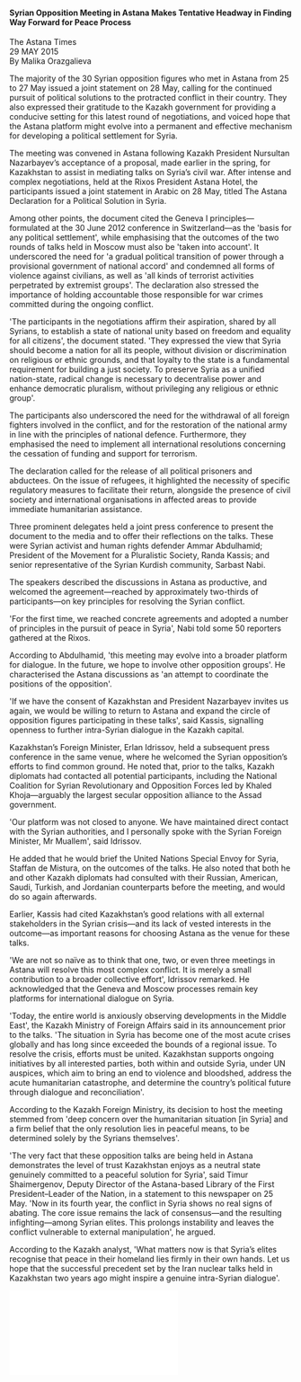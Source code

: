 <h4>Syrian Opposition Meeting in Astana Makes Tentative Headway in Finding Way Forward for Peace Process</h4>

The Astana Times  
29 MAY 2015  
By Malika Orazgalieva  

The majority of the 30 Syrian opposition figures who met in Astana from 25 to 27 May issued a joint statement on 28 May, calling for the continued pursuit of political solutions to the protracted conflict in their country. They also expressed their gratitude to the Kazakh government for providing a conducive setting for this latest round of negotiations, and voiced hope that the Astana platform might evolve into a permanent and effective mechanism for developing a political settlement for Syria.

The meeting was convened in Astana following Kazakh President Nursultan Nazarbayev’s acceptance of a proposal, made earlier in the spring, for Kazakhstan to assist in mediating talks on Syria’s civil war. After intense and complex negotiations, held at the Rixos President Astana Hotel, the participants issued a joint statement in Arabic on 28 May, titled The Astana Declaration for a Political Solution in Syria.

Among other points, the document cited the Geneva I principles—formulated at the 30 June 2012 conference in Switzerland—as the 'basis for any political settlement', while emphasising that the outcomes of the two rounds of talks held in Moscow must also be 'taken into account'. It underscored the need for 'a gradual political transition of power through a provisional government of national accord' and condemned all forms of violence against civilians, as well as 'all kinds of terrorist activities perpetrated by extremist groups'. The declaration also stressed the importance of holding accountable those responsible for war crimes committed during the ongoing conflict.

'The participants in the negotiations affirm their aspiration, shared by all Syrians, to establish a state of national unity based on freedom and equality for all citizens', the document stated. 'They expressed the view that Syria should become a nation for all its people, without division or discrimination on religious or ethnic grounds, and that loyalty to the state is a fundamental requirement for building a just society. To preserve Syria as a unified nation-state, radical change is necessary to decentralise power and enhance democratic pluralism, without privileging any religious or ethnic group'.

The participants also underscored the need for the withdrawal of all foreign fighters involved in the conflict, and for the restoration of the national army in line with the principles of national defence. Furthermore, they emphasised the need to implement all international resolutions concerning the cessation of funding and support for terrorism.

The declaration called for the release of all political prisoners and abductees. On the issue of refugees, it highlighted the necessity of specific regulatory measures to facilitate their return, alongside the presence of civil society and international organisations in affected areas to provide immediate humanitarian assistance.

Three prominent delegates held a joint press conference to present the document to the media and to offer their reflections on the talks. These were Syrian activist and human rights defender Ammar Abdulhamid; President of the Movement for a Pluralistic Society, Randa Kassis; and senior representative of the Syrian Kurdish community, Sarbast Nabi.

The speakers described the discussions in Astana as productive, and welcomed the agreement—reached by approximately two-thirds of participants—on key principles for resolving the Syrian conflict.

'For the first time, we reached concrete agreements and adopted a number of principles in the pursuit of peace in Syria', Nabi told some 50 reporters gathered at the Rixos.

According to Abdulhamid, 'this meeting may evolve into a broader platform for dialogue. In the future, we hope to involve other opposition groups'. He characterised the Astana discussions as 'an attempt to coordinate the positions of the opposition'.

'If we have the consent of Kazakhstan and President Nazarbayev invites us again, we would be willing to return to Astana and expand the circle of opposition figures participating in these talks', said Kassis, signalling openness to further intra-Syrian dialogue in the Kazakh capital.

Kazakhstan’s Foreign Minister, Erlan Idrissov, held a subsequent press conference in the same venue, where he welcomed the Syrian opposition’s efforts to find common ground. He noted that, prior to the talks, Kazakh diplomats had contacted all potential participants, including the National Coalition for Syrian Revolutionary and Opposition Forces led by Khaled Khoja—arguably the largest secular opposition alliance to the Assad government.

'Our platform was not closed to anyone. We have maintained direct contact with the Syrian authorities, and I personally spoke with the Syrian Foreign Minister, Mr Muallem', said Idrissov.

He added that he would brief the United Nations Special Envoy for Syria, Staffan de Mistura, on the outcomes of the talks. He also noted that both he and other Kazakh diplomats had consulted with their Russian, American, Saudi, Turkish, and Jordanian counterparts before the meeting, and would do so again afterwards.

Earlier, Kassis had cited Kazakhstan’s good relations with all external stakeholders in the Syrian crisis—and its lack of vested interests in the outcome—as important reasons for choosing Astana as the venue for these talks.

'We are not so naïve as to think that one, two, or even three meetings in Astana will resolve this most complex conflict. It is merely a small contribution to a broader collective effort', Idrissov remarked. He acknowledged that the Geneva and Moscow processes remain key platforms for international dialogue on Syria.

'Today, the entire world is anxiously observing developments in the Middle East', the Kazakh Ministry of Foreign Affairs said in its announcement prior to the talks. 'The situation in Syria has become one of the most acute crises globally and has long since exceeded the bounds of a regional issue. To resolve the crisis, efforts must be united. Kazakhstan supports ongoing initiatives by all interested parties, both within and outside Syria, under UN auspices, which aim to bring an end to violence and bloodshed, address the acute humanitarian catastrophe, and determine the country’s political future through dialogue and reconciliation'.

According to the Kazakh Foreign Ministry, its decision to host the meeting stemmed from 'deep concern over the humanitarian situation \[in Syria\] and a firm belief that the only resolution lies in peaceful means, to be determined solely by the Syrians themselves'.

'The very fact that these opposition talks are being held in Astana demonstrates the level of trust Kazakhstan enjoys as a neutral state genuinely committed to a peaceful solution for Syria', said Timur Shaimergenov, Deputy Director of the Astana-based Library of the First President–Leader of the Nation, in a statement to this newspaper on 25 May. 'Now in its fourth year, the conflict in Syria shows no real signs of abating. The core issue remains the lack of consensus—and the resulting infighting—among Syrian elites. This prolongs instability and leaves the conflict vulnerable to external manipulation', he argued.

According to the Kazakh analyst, 'What matters now is that Syria’s elites recognise that peace in their homeland lies firmly in their own hands. Let us hope that the successful precedent set by the Iran nuclear talks held in Kazakhstan two years ago might inspire a genuine intra-Syrian dialogue'.

![](67-Astana%20Times.pdf)
<p></p>
